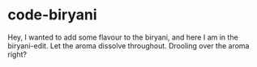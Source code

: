 # code-biryani
 Hey, I wanted to add some flavour to the biryani, and here I am in the biryani-edit.
   Let the aroma dissolve throughout.
     Drooling over the aroma right?
